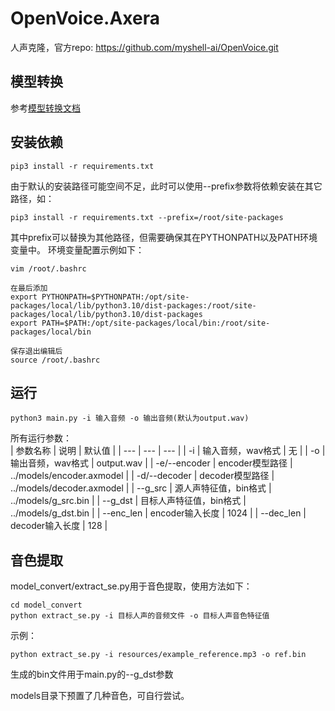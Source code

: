 # OpenVoice.Axera

人声克隆，官方repo: https://github.com/myshell-ai/OpenVoice.git

## 模型转换

参考[模型转换文档](model_convert/README.md)

## 安装依赖
```
pip3 install -r requirements.txt
```
由于默认的安装路径可能空间不足，此时可以使用--prefix参数将依赖安装在其它路径，如：  

```
pip3 install -r requirements.txt --prefix=/root/site-packages
```

其中prefix可以替换为其他路径，但需要确保其在PYTHONPATH以及PATH环境变量中。
环境变量配置示例如下：
```
vim /root/.bashrc  

在最后添加
export PYTHONPATH=$PYTHONPATH:/opt/site-packages/local/lib/python3.10/dist-packages:/root/site-packages/local/lib/python3.10/dist-packages  
export PATH=$PATH:/opt/site-packages/local/bin:/root/site-packages/local/bin

保存退出编辑后
source /root/.bashrc
```


## 运行
```
python3 main.py -i 输入音频 -o 输出音频(默认为output.wav)
```
所有运行参数：  
| 参数名称 | 说明 | 默认值 |
| --- | --- | --- |
| -i | 输入音频，wav格式 | 无 |
| -o | 输出音频，wav格式 | output.wav |
| -e/--encoder | encoder模型路径 | ../models/encoder.axmodel |
| -d/--decoder | decoder模型路径 | ../models/decoder.axmodel |
| --g_src | 源人声特征值，bin格式 | ../models/g_src.bin |
| --g_dst | 目标人声特征值，bin格式 | ../models/g_dst.bin |
| --enc_len | encoder输入长度 | 1024 |
| --dec_len | decoder输入长度 | 128 |


## 音色提取
model_convert/extract_se.py用于音色提取，使用方法如下：
```
cd model_convert
python extract_se.py -i 目标人声的音频文件 -o 目标人声音色特征值
```
示例：
```
python extract_se.py -i resources/example_reference.mp3 -o ref.bin
```
生成的bin文件用于main.py的--g_dst参数

models目录下预置了几种音色，可自行尝试。
